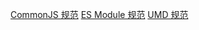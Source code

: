 [CommonJS 规范](http://wiki.commonjs.org/wiki/Modules/1.1)
[ES Module 规范](http://exploringjs.com/es6/ch_modules.html)
[UMD 规范](https://github.com/umdjs/umd)